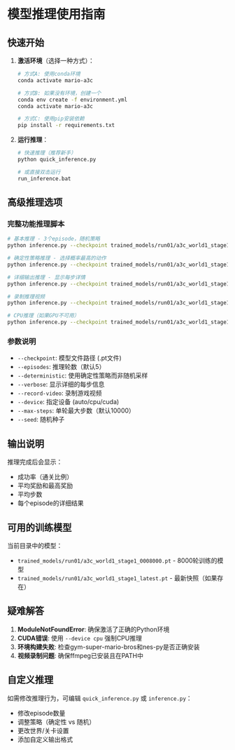# 模型推理使用指南

## 快速开始

1. **激活环境**（选择一种方式）：
   ```bash
   # 方式A: 使用conda环境
   conda activate mario-a3c
   
   # 方式B: 如果没有环境，创建一个
   conda env create -f environment.yml
   conda activate mario-a3c
   
   # 方式C: 使用pip安装依赖
   pip install -r requirements.txt
   ```

2. **运行推理**：
   ```bash
   # 快速推理（推荐新手）
   python quick_inference.py
   
   # 或直接双击运行
   run_inference.bat
   ```

## 高级推理选项

### 完整功能推理脚本
```bash
# 基本推理 - 3个episode，随机策略
python inference.py --checkpoint trained_models/run01/a3c_world1_stage1_0008000.pt --episodes 3

# 确定性策略推理 - 选择概率最高的动作
python inference.py --checkpoint trained_models/run01/a3c_world1_stage1_0008000.pt --episodes 5 --deterministic

# 详细输出推理 - 显示每步详情
python inference.py --checkpoint trained_models/run01/a3c_world1_stage1_0008000.pt --episodes 2 --deterministic --verbose

# 录制推理视频
python inference.py --checkpoint trained_models/run01/a3c_world1_stage1_0008000.pt --episodes 1 --deterministic --record-video

# CPU推理（如果GPU不可用）
python inference.py --checkpoint trained_models/run01/a3c_world1_stage1_0008000.pt --episodes 3 --device cpu
```

### 参数说明
- `--checkpoint`: 模型文件路径 (.pt文件)
- `--episodes`: 推理轮数（默认5）
- `--deterministic`: 使用确定性策略而非随机采样
- `--verbose`: 显示详细的每步信息
- `--record-video`: 录制游戏视频
- `--device`: 指定设备 (auto/cpu/cuda)
- `--max-steps`: 单轮最大步数（默认10000）
- `--seed`: 随机种子

## 输出说明

推理完成后会显示：
- 成功率（通关比例）
- 平均奖励和最高奖励
- 平均步数
- 每个episode的详细结果

## 可用的训练模型

当前目录中的模型：
- `trained_models/run01/a3c_world1_stage1_0008000.pt` - 8000轮训练的模型
- `trained_models/run01/a3c_world1_stage1_latest.pt` - 最新快照（如果存在）

## 疑难解答

1. **ModuleNotFoundError**: 确保激活了正确的Python环境
2. **CUDA错误**: 使用 `--device cpu` 强制CPU推理
3. **环境构建失败**: 检查gym-super-mario-bros和nes-py是否正确安装
4. **视频录制问题**: 确保ffmpeg已安装且在PATH中

## 自定义推理

如需修改推理行为，可编辑 `quick_inference.py` 或 `inference.py`：
- 修改episode数量
- 调整策略（确定性 vs 随机）
- 更改世界/关卡设置
- 添加自定义输出格式
